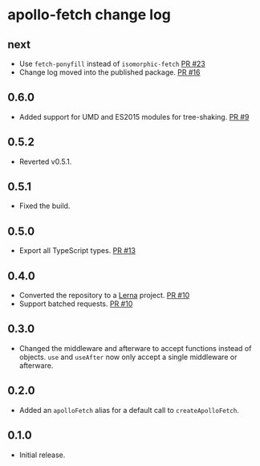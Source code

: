 # apollo-fetch change log

## next

- Use `fetch-ponyfill` instead of `isomorphic-fetch` [PR #23](https://github.com/apollographql/apollo-fetch/pull/23)
- Change log moved into the published package. [PR #16](https://github.com/apollographql/apollo-fetch/pull/16)

## 0.6.0

- Added support for UMD and ES2015 modules for tree-shaking. [PR #9](https://github.com/apollographql/apollo-fetch/pull/9)

## 0.5.2

- Reverted v0.5.1.

## 0.5.1

- Fixed the build.

## 0.5.0

- Export all TypeScript types. [PR #13](https://github.com/apollographql/apollo-fetch/pull/13)

## 0.4.0

- Converted the repository to a [Lerna](https://github.com/lerna/lerna) project. [PR #10](https://github.com/apollographql/apollo-fetch/pull/10)
- Support batched requests. [PR #10](https://github.com/apollographql/apollo-fetch/pull/10)

## 0.3.0

- Changed the middleware and afterware to accept functions instead of objects. `use` and `useAfter` now only accept a single middleware or afterware.

## 0.2.0

- Added an `apolloFetch` alias for a default call to `createApolloFetch`.

## 0.1.0

- Initial release.
